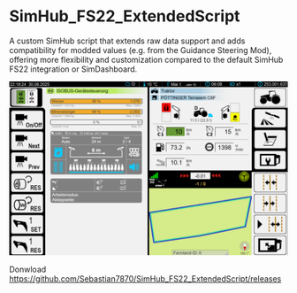 # SimHub_FS22_ExtendedScript
A custom SimHub script that extends raw data support and adds compatibility for modded values (e.g. from the Guidance Steering Mod), offering more flexibility and customization compared to the default SimHub FS22 integration or SimDashboard.

![Screenshot of (adapted) Vario Terminal Dashboard](https://github.com/Sebastian7870/SimHub_FS22_ExtendedScript/blob/main/previewImage.png)


Donwload
https://github.com/Sebastian7870/SimHub_FS22_ExtendedScript/releases
